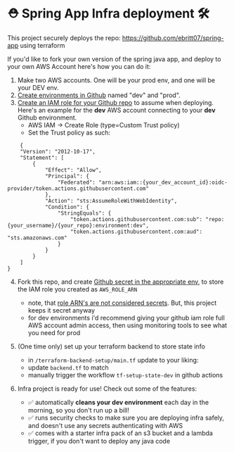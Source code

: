 # ⛑️ Spring App Infra deployment 🛠️

This project securely deploys the repo: https://github.com/ebritt07/spring-app using terraform

If you'd like to fork your own version of the spring java app, and deploy to your own AWS Account here's how you can do it:

1) Make two AWS accounts. One will be your prod env, and one will be your DEV env.
2) [Create environments in Github](https://docs.github.com/en/actions/managing-workflow-runs-and-deployments/managing-deployments/managing-environments-for-deployment) named "dev" and "prod".
3) [Create an IAM role for your Github repo](https://docs.github.com/en/actions/security-for-github-actions/security-hardening-your-deployments/configuring-openid-connect-in-amazon-web-services) to assume when deploying. Here's an example for the **dev** AWS account connecting to your **dev** Github environment.
    - AWS IAM -> Create Role (type=Custom Trust policy)
    - Set the Trust policy as such:
```
    {
    "Version": "2012-10-17",
    "Statement": [
        {
            "Effect": "Allow",
            "Principal": {
                "Federated": "arn:aws:iam::{your_dev_account_id}:oidc-provider/token.actions.githubusercontent.com"
            },
            "Action": "sts:AssumeRoleWithWebIdentity",
            "Condition": {
                "StringEquals": {
                    "token.actions.githubusercontent.com:sub": "repo:{your_username}/{your_repo}:environment:dev",
                    "token.actions.githubusercontent.com:aud": "sts.amazonaws.com"
                }
            }
        }
    ]
}
```

4) Fork this repo, and create [Github secret in the appropriate env](https://docs.github.com/en/actions/security-for-github-actions/security-guides/using-secrets-in-github-actions#creating-secrets-for-an-environment), to store the IAM role you created as  `AWS_ROLE_ARN`
    - note, that [role ARN's are not considered secrets](https://docs.aws.amazon.com/IAM/latest/UserGuide/reference-arns.html). But, this project keeps it secret anyway
    - for dev environments i'd recommend giving your github iam role full AWS account admin access, then using monitoring tools to see what you need for prod

5) (One time only) set up your terraform backend to store state info
    - in `/terraform-backend-setup/main.tf` update to your liking:
    - update `backend.tf` to match
    - manually trigger the workflow `tf-setup-state-dev` in github actions

6) Infra project is ready for use! Check out some of the features:
    - ✅ automatically **cleans your dev environment** each day in the morning, so you don't run up a bill!
    - ✅ runs security checks to make sure you are deploying infra safely, and doesn't use any secrets authenticating with AWS
    - ✅ comes with a starter infra pack of an s3 bucket and a lambda trigger, if you don't want to deploy any java code
